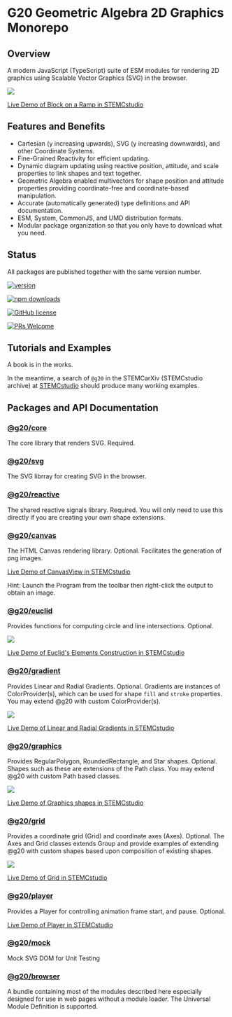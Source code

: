 # G20 Geometric Algebra 2D Graphics Monorepo

## Overview

A modern JavaScript (TypeScript) suite of ESM modules for rendering 2D graphics using Scalable Vector Graphics (SVG) in the browser.

![](./images/ramp.png)

[Live Demo of Block on a Ramp in STEMCstudio](https://www.stemcstudio.com/gists/38aa01dfe4eca3a22d3f972d17c17df2)

## Features and Benefits

* Cartesian (y increasing upwards), SVG (y increasing downwards), and other Coordinate Systems.
* Fine-Grained Reactivity for efficient updating.
* Dynamic diagram updating using reactive position, attitude, and scale properties to link shapes and text together.
* Geometric Algebra enabled multivectors for shape position and attitude properties providing coordinate-free and coordinate-based manipulation.
* Accurate (automatically generated) type definitions and API documentation.
* ESM, System, CommonJS, and UMD distribution formats.
* Modular package organization so that you only have to download what you need.

## Status

All packages are published together with the same version number.

[![version](https://img.shields.io/npm/v/@g20/core.svg)](https://www.npmjs.com/package/@g20/core) 

[![npm downloads](https://img.shields.io/npm/dm/@g20/core.svg)](https://npm-stat.com/charts.html?package=@g20/core&from=2024-03-27)

[![GitHub license](https://img.shields.io/badge/license-MIT-blue.svg)](./LICENSE)

[![PRs Welcome](https://img.shields.io/badge/PRs-welcome-brightgreen.svg)](./CONTRIBUTING.md)

## Tutorials and Examples

A book is in the works.

In the meantime, a search of `@g20` in the STEMCarXiv (STEMCstudio archive) at [STEMCstudio](https://www.stemcstudio.com) should produce many working examples.

## Packages and API Documentation

### [@g20/core](https://geometryzen.github.io/g20mono/core)

The core library that renders SVG. Required.

### [@g20/svg](https://geometryzen.github.io/g20mono/svg)

The SVG librray for creating SVG in the browser.

### [@g20/reactive](https://geometryzen.github.io/g20mono/reactive)

The shared reactive signals library. Required. You will only need to use this directly if you are creating your own shape extensions.

### [@g20/canvas](https://geometryzen.github.io/g20mono/canvas)

The HTML Canvas rendering library. Optional. Facilitates the generation of png images.

[Live Demo of CanvasView in STEMCstudio](https://www.stemcstudio.com/gists/beb5ee1690bf44e9429cbeeb7cd7d5a6)

Hint: Launch the Program from the toolbar then right-click the output to obtain an image.

### [@g20/euclid](https://geometryzen.github.io/g20mono/euclid)

Provides functions for computing circle and line intersections. Optional.

![](./images/euclid.png)

[Live Demo of Euclid's Elements Construction in STEMCstudio](https://www.stemcstudio.com/gists/28890bad7794270d959330e2eba82cc7)

### [@g20/gradient](https://geometryzen.github.io/g20mono/gradient)

Provides Linear and Radial Gradients. Optional. Gradients are instances of ColorProvider(s), which can be used for shape `fill` and `stroke` properties. You may extend @g20 with custom ColorProvider(s).

![](./images/gradient.png)

[Live Demo of Linear and Radial Gradients in STEMCstudio](https://www.stemcstudio.com/gists/e82033ebe82bc5fd991a33a820cb7f83)

### [@g20/graphics](https://geometryzen.github.io/g20mono/graphics)

Provides RegularPolygon, RoundedRectangle, and Star shapes. Optional. Shapes such as these are extensions of the Path class. You may extend @g20 with custom Path based classes.

![](./images/graphics.png)

[Live Demo of Graphics shapes in STEMCstudio](https://www.stemcstudio.com/gists/8f873d1ef37536795b40883aa2e77c01)

### [@g20/grid](https://geometryzen.github.io/g20mono/grid)

Provides a coordinate grid (Grid) and coordinate axes (Axes). Optional. The Axes and Grid classes extends Group and provide examples of extending @g20 with custom shapes based upon composition of existing shapes.

![](./images/grid.png)

[Live Demo of Grid in STEMCstudio](https://www.stemcstudio.com/gists/7106f94b7639ce77bbcf2fcc88b217db)

### [@g20/player](https://geometryzen.github.io/g20mono/player)

Provides a Player for controlling animation frame start, and pause. Optional.

[Live Demo of Player in STEMCstudio](https://www.stemcstudio.com/gists/a88d400bc9176836bb4ff7f88340428a)

### [@g20/mock](https://geometryzen.github.io/g20mono/mock)

Mock SVG DOM for Unit Testing

### [@g20/browser](https://geometryzen.github.io/g20mono/browser)

A bundle containing most of the modules described here especially designed for use in web pages without a module loader. The Universal Module Definition is supported.
